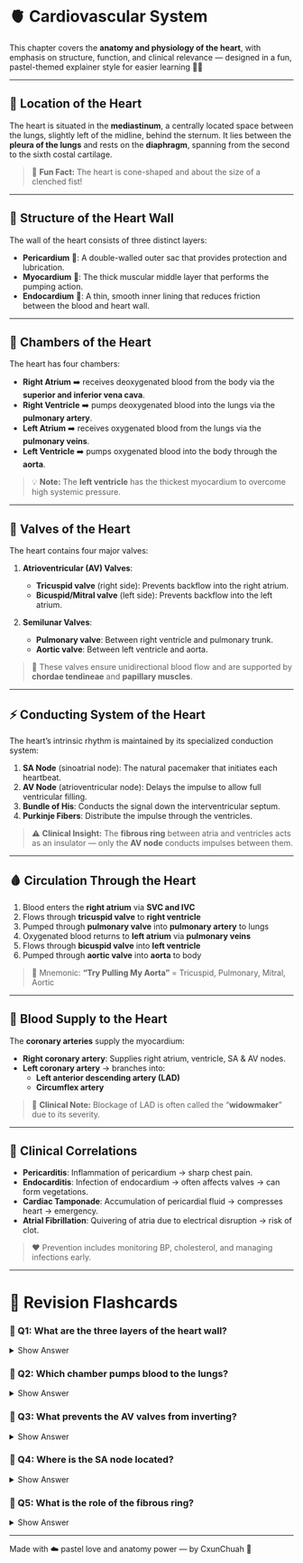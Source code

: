 # 🫀 Cardiovascular System

This chapter covers the **anatomy and physiology of the heart**, with emphasis on structure, function, and clinical relevance — designed in a fun, pastel-themed explainer style for easier learning 💖✨

---

## 📍 Location of the Heart
The heart is situated in the **mediastinum**, a centrally located space between the lungs, slightly left of the midline, behind the sternum. It lies between the **pleura of the lungs** and rests on the **diaphragm**, spanning from the second to the sixth costal cartilage.

> 🎨 **Fun Fact:** The heart is cone-shaped and about the size of a clenched fist!

---

## 🧱 Structure of the Heart Wall
The wall of the heart consists of three distinct layers:

- **Pericardium** 🧥: A double-walled outer sac that provides protection and lubrication.
- **Myocardium** 💪: The thick muscular middle layer that performs the pumping action.
- **Endocardium** 🧽: A thin, smooth inner lining that reduces friction between the blood and heart wall.

---

## 🧭 Chambers of the Heart
The heart has four chambers:

- **Right Atrium** ➡️ receives deoxygenated blood from the body via the **superior and inferior vena cava**.
- **Right Ventricle** ➡️ pumps deoxygenated blood into the lungs via the **pulmonary artery**.
- **Left Atrium** ➡️ receives oxygenated blood from the lungs via the **pulmonary veins**.
- **Left Ventricle** ➡️ pumps oxygenated blood into the body through the **aorta**.

> 💡 **Note:** The **left ventricle** has the thickest myocardium to overcome high systemic pressure.

---

## 🚪 Valves of the Heart
The heart contains four major valves:

1. **Atrioventricular (AV) Valves**:
   - **Tricuspid valve** (right side): Prevents backflow into the right atrium.
   - **Bicuspid/Mitral valve** (left side): Prevents backflow into the left atrium.

2. **Semilunar Valves**:
   - **Pulmonary valve**: Between right ventricle and pulmonary trunk.
   - **Aortic valve**: Between left ventricle and aorta.

> 🔗 These valves ensure unidirectional blood flow and are supported by **chordae tendineae** and **papillary muscles**.

---

## ⚡ Conducting System of the Heart
The heart’s intrinsic rhythm is maintained by its specialized conduction system:

1. **SA Node** (sinoatrial node): The natural pacemaker that initiates each heartbeat.
2. **AV Node** (atrioventricular node): Delays the impulse to allow full ventricular filling.
3. **Bundle of His**: Conducts the signal down the interventricular septum.
4. **Purkinje Fibers**: Distribute the impulse through the ventricles.

> ⚠️ **Clinical Insight:** The **fibrous ring** between atria and ventricles acts as an insulator — only the **AV node** conducts impulses between them.

---

## 🩸 Circulation Through the Heart

1. Blood enters the **right atrium** via **SVC and IVC**
2. Flows through **tricuspid valve** to **right ventricle**
3. Pumped through **pulmonary valve** into **pulmonary artery** to lungs
4. Oxygenated blood returns to **left atrium** via **pulmonary veins**
5. Flows through **bicuspid valve** into **left ventricle**
6. Pumped through **aortic valve** into **aorta** to body

> 🧠 Mnemonic: **“Try Pulling My Aorta”** = Tricuspid, Pulmonary, Mitral, Aortic

---

## 🧪 Blood Supply to the Heart
The **coronary arteries** supply the myocardium:

- **Right coronary artery**: Supplies right atrium, ventricle, SA & AV nodes.
- **Left coronary artery** → branches into:
  - **Left anterior descending artery (LAD)**
  - **Circumflex artery**

> 🚨 **Clinical Note:** Blockage of LAD is often called the “**widowmaker**” due to its severity.

---

## 🧠 Clinical Correlations

- **Pericarditis**: Inflammation of pericardium → sharp chest pain.
- **Endocarditis**: Infection of endocardium → often affects valves → can form vegetations.
- **Cardiac Tamponade**: Accumulation of pericardial fluid → compresses heart → emergency.
- **Atrial Fibrillation**: Quivering of atria due to electrical disruption → risk of clot.

> ❤️ Prevention includes monitoring BP, cholesterol, and managing infections early.

---

# 🎯 Revision Flashcards

### 🔹 Q1: What are the three layers of the heart wall?
<details><summary>Show Answer</summary>
🧥 Pericardium, 💪 Myocardium, 🧽 Endocardium
</details>

### 🔹 Q2: Which chamber pumps blood to the lungs?
<details><summary>Show Answer</summary>
Right Ventricle
</details>

### 🔹 Q3: What prevents the AV valves from inverting?
<details><summary>Show Answer</summary>
Chordae tendineae and papillary muscles
</details>

### 🔹 Q4: Where is the SA node located?
<details><summary>Show Answer</summary>
In the wall of the right atrium, near the opening of the superior vena cava
</details>

### 🔹 Q5: What is the role of the fibrous ring?
<details><summary>Show Answer</summary>
Electrically insulates atria from ventricles; only the AV node bridges this gap.
</details>

---

Made with ☁️ pastel love and anatomy power — by CxunChuah 💖
